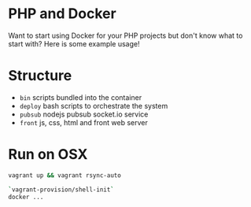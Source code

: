 PHP and Docker
==============

Want to start using Docker for your PHP projects but don't know what to start with? Here is some example usage!

Structure
==============
* `bin` scripts bundled into the container
* `deploy` bash scripts to orchestrate the system
* `pubsub` nodejs pubsub socket.io service
* `front` js, css, html and front web server

Run on OSX
==============
```sh
vagrant up && vagrant rsync-auto
```
```sh
`vagrant-provision/shell-init`
docker ...
```